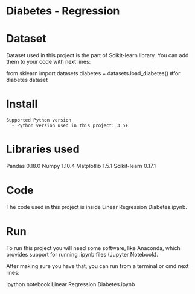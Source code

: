 # Diabetes - Regression

# Dataset
Dataset used in this project is the part of Scikit-learn library. You can add them to your code with next lines:

from sklearn import datasets
diabetes = datasets.load_diabetes() #for diabetes dataset

# Install
    Supported Python version
      - Python version used in this project: 3.5+

# Libraries used
  Pandas 0.18.0
  Numpy 1.10.4
  Matplotlib 1.5.1
  Scikit-learn 0.17.1

# Code
The code used in this project is inside Linear Regression Diabetes.ipynb.

# Run
To run this project you will need some software, like Anaconda, which provides support for running .ipynb files (Jupyter Notebook).

After making sure you have that, you can run from a terminal or cmd next lines:

ipython notebook Linear Regression Diabetes.ipynb
